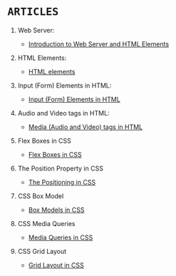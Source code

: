 # `ARTICLES`

1. Web Server:

    - [Introduction to Web Server and HTML Elements](https://yashoda.hashnode.dev/introduction-to-web-server)  
    
2. HTML Elements:

    - [HTML elements]()

3. Input (Form) Elements in HTML:

    - [Input (Form) Elements in HTML](https://yashoda.hashnode.dev/input-form-elements-in-html)

4. Audio and Video tags in HTML: 

    - [Media (Audio and Video) tags in HTML](https://yashoda.hashnode.dev/audio-and-video-tags-in-html)
    
5. Flex Boxes in CSS

    - [Flex Boxes in CSS](https://yashoda.hashnode.dev/flex-boxes-in-css)

6. The Position Property in CSS

    - [The Positioning in CSS](https://yashoda.hashnode.dev/the-position-property-in-css)
    
7. CSS Box Model

    - [Box Models in CSS](https://yashoda.hashnode.dev/the-css-box-model)
    
8. CSS Media Queries

    - [Media Queries in CSS](https://yashoda.hashnode.dev/css-media-queries)

9. CSS Grid Layout

    - [Grid Layout in CSS]()
